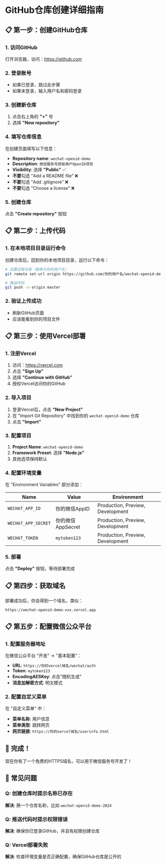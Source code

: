 # GitHub仓库创建详细指南

## 📋 第一步：创建GitHub仓库

### 1. 访问GitHub
打开浏览器，访问：https://github.com

### 2. 登录账号
- 如果已登录，跳过此步骤
- 如果未登录，输入用户名和密码登录

### 3. 创建新仓库
1. 点击右上角的 **"+"** 号
2. 选择 **"New repository"**

### 4. 填写仓库信息
在创建页面填写以下信息：

- **Repository name**: `wechat-openid-demo`
- **Description**: `微信服务号获取用户OpenID项目`
- **Visibility**: 选择 **"Public"** ✅
- **不要**勾选 "Add a README file" ❌
- **不要**勾选 "Add .gitignore" ❌
- **不要**勾选 "Choose a license" ❌

### 5. 创建仓库
点击 **"Create repository"** 按钮

## 📋 第二步：上传代码

### 1. 在本地项目目录运行命令

创建仓库后，回到你的本地项目目录，运行以下命令：

```bash
# 设置远程仓库（替换为你的用户名）
git remote set-url origin https://github.com/你的用户名/wechat-openid-demo.git

# 推送代码
git push -u origin master
```

### 2. 验证上传成功
- 刷新GitHub页面
- 应该能看到你的项目文件

## 📋 第三步：使用Vercel部署

### 1. 注册Vercel
1. 访问：https://vercel.com
2. 点击 **"Sign Up"**
3. 选择 **"Continue with GitHub"**
4. 授权Vercel访问你的GitHub

### 2. 导入项目
1. 登录Vercel后，点击 **"New Project"**
2. 在 "Import Git Repository" 中找到你的 `wechat-openid-demo` 仓库
3. 点击 **"Import"**

### 3. 配置项目
1. **Project Name**: `wechat-openid-demo`
2. **Framework Preset**: 选择 **"Node.js"**
3. 其他选项保持默认

### 4. 配置环境变量
在 "Environment Variables" 部分添加：

| Name | Value | Environment |
|------|-------|-------------|
| `WECHAT_APP_ID` | 你的微信AppID | Production, Preview, Development |
| `WECHAT_APP_SECRET` | 你的微信AppSecret | Production, Preview, Development |
| `WECHAT_TOKEN` | `mytoken123` | Production, Preview, Development |

### 5. 部署
点击 **"Deploy"** 按钮，等待部署完成

## 📋 第四步：获取域名

部署成功后，你会得到一个域名，类似：
```
https://wechat-openid-demo-xxx.vercel.app
```

## 📋 第五步：配置微信公众平台

### 1. 配置服务器地址
在微信公众平台 "开发" → "基本配置"：
- **URL**: `https://你的vercel域名/wechat/auth`
- **Token**: `mytoken123`
- **EncodingAESKey**: 点击"随机生成"
- **消息加解密方式**: 明文模式

### 2. 配置自定义菜单
在 "自定义菜单" 中：
- **菜单名称**: 用户信息
- **菜单类型**: 跳转网页
- **网页链接**: `https://你的vercel域名/userinfo.html`

## 🎉 完成！

现在你有了一个免费的HTTPS域名，可以用于微信服务号开发了！

## 🔧 常见问题

### Q: 创建仓库时提示名称已存在
**解决**: 换一个仓库名称，比如 `wechat-openid-demo-2024`

### Q: 推送代码时提示权限错误
**解决**: 确保你已登录GitHub，并且有权限创建仓库

### Q: Vercel部署失败
**解决**: 检查环境变量是否正确配置，确保GitHub仓库是公开的 